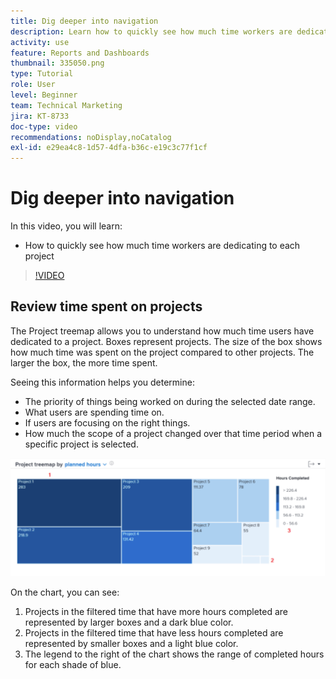 ```yaml
---
title: Dig deeper into navigation
description: Learn how to quickly see how much time workers are dedicating to each project in [!UICONTROL Enhanced Analytics].
activity: use
feature: Reports and Dashboards
thumbnail: 335050.png
type: Tutorial
role: User
level: Beginner
team: Technical Marketing
jira: KT-8733
doc-type: video
recommendations: noDisplay,noCatalog
exl-id: e29ea4c8-1d57-4dfa-b36c-e19c3c77f1cf
---
```

# Dig deeper into navigation

In this video, you will learn:

* How to quickly see how much time workers are dedicating to each project

>[!VIDEO](https://video.tv.adobe.com/v/335050/?quality=12&learn=on)

## Review time spent on projects

The Project treemap allows you to understand how much time users have dedicated to a project. Boxes represent projects. The size of the box shows how much time was spent on the project compared to other projects. The larger the box, the more time spent.

Seeing this information helps you determine:

* The priority of things being worked on during the selected date range.
* What users are spending time on.
* If users are focusing on the right things.
* How much the scope of a project changed over that time period when a specific project is selected.

![An image showing a project treemap with numbers on areas described in the bullets below](assets/section-2-7.png)

On the chart, you can see:

1. Projects in the filtered time that have more hours completed are represented by larger boxes and a dark blue color.
1. Projects in the filtered time that have less hours completed are represented by smaller boxes and a light blue color.
1. The legend to the right of the chart shows the range of completed hours for each shade of blue.
